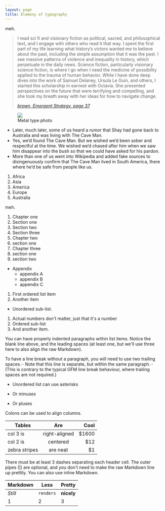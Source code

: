 ```yaml
---
layout: page
title: Elemeny of typography
---
```


meh.

<blockquote>
  <p>I read sci fi and visionary fiction as political, sacred, and philosophical text, and I engage with others who read it that way. I spent the first part of my life learning what history’s victors wanted me to believe about the past, including the simple assumption that it was the past. I see massive patterns of violence and inequality in history, which perpetuate in the daily news. Science fiction, particularly visionary science fiction, is where I go when I need the medicine of possibility applied to the trauma of human behavior. While I have done deep dives into the work of Samuel Delaney, Ursula Le Guin, and others, I started this scholarship in earnest with Octavia. She presented perspectives on the future that were terrifying and compelling, and she took my breath away with her ideas for how to navigate change. </p>
  <cite>
    <a href="https://aworkinglibrary.com/reading/emergent-strategy">brown, <em>Emergent Strategy</em>, page 37</a>
  </cite>
</blockquote>

<figure>
  <img src="https://source.unsplash.com/p8gzCnZf39k">
  <figcaption>Metal type photo</figcaption>
</figure>

* Later, much later, some of us heard a rumor that Shay had gone back to Australia and was living with The Cave Man.
* Yes, we’d found The Cave Man. But we wished we’d been sober and respectful at the time. We wished we’d chased after him when we saw him disappear into the bush so that we could have asked for his pardon.
* More than one of us went into Wikipedia and added fake sources to disingenuously confirm that The Cave Man lived in South America, there where he’d be safe from people like us.

1. Africa
2. Asia
3. America
4. Europe
5. Australia

meh.

1. Chapter one
  1. Section one
  1. Section two
  1. Section three
2. Chapter two
  2. section one
3. Chapter three
  3. section one
  3. section two
* Appendix
  * appendix A
  * appendix B
  * appendix C
  
1. First ordered list item
2. Another item
  * Unordered sub-list. 
1. Actual numbers don't matter, just that it's a number
  1. Ordered sub-list
4. And another item.

  You can have properly indented paragraphs within list items. Notice the blank line above, and the leading spaces (at least one, but we'll use three here to also align the raw Markdown).

  To have a line break without a paragraph, you will need to use two trailing spaces.⋅⋅
  Note that this line is separate, but within the same paragraph.⋅⋅
  (This is contrary to the typical GFM line break behaviour, where trailing spaces are not required.)

* Unordered list can use asterisks
- Or minuses
+ Or pluses

Colons can be used to align columns.

| Tables        | Are           | Cool  |
| ------------- |:-------------:| -----:|
| col 3 is      | right-aligned | $1600 |
| col 2 is      | centered      |   $12 |
| zebra stripes | are neat      |    $1 |

There must be at least 3 dashes separating each header cell.
The outer pipes (|) are optional, and you don't need to make the 
raw Markdown line up prettily. You can also use inline Markdown.

Markdown | Less | Pretty
--- | --- | ---
*Still* | `renders` | **nicely**
1 | 2 | 3
